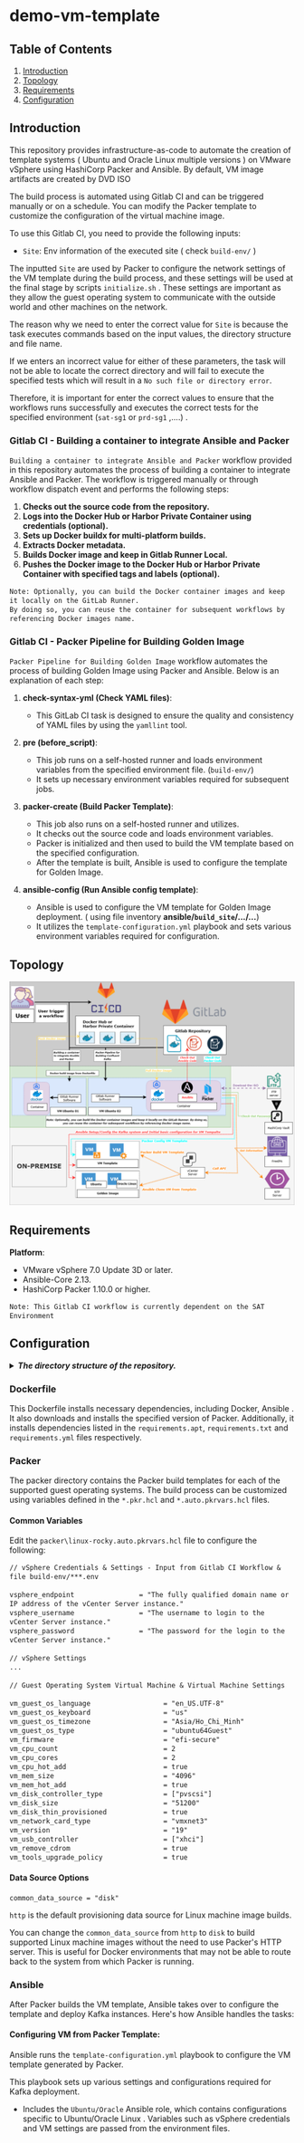 # demo-vm-template

## Table of Contents

1. [Introduction](#introduction)
2. [Topology](#topology)
3. [Requirements](#requirements)
4. [Configuration](#configuration)

## Introduction

This repository provides infrastructure-as-code to automate the creation of template systems ( Ubuntu and Oracle Linux multiple versions ) on VMware vSphere using HashiCorp Packer and Ansible. By default, VM image artifacts are created by DVD ISO

The build process is automated using Gitlab CI and can be triggered manually or on a schedule. You can modify the Packer template to customize the configuration of the virtual machine image.

To use this Gitlab CI, you need to provide the following inputs:

-    `Site`: Env information of the executed site ( check `build-env/` )

The inputted `Site` are used by Packer to configure the network settings of the VM template during the build process, and these settings will be used at the final stage by scripts `initialize.sh` . These settings are important as they allow the guest operating system to communicate with the outside world and other machines on the network.

The reason why we need to enter the correct value for `Site` is because the task executes commands based on the input values, the directory structure and file name. 

If we enters an incorrect value for either of these parameters, the task will not be able to locate the correct directory and will fail to execute the specified tests which will result in a `No such file or directory error`. 

Therefore, it is important for enter the correct values to ensure that the workflows runs successfully and executes the correct tests for the specified environment (`sat-sg1` or `prd-sg1` ,....) .

### Gitlab CI - Building a container to integrate Ansible and Packer

`Building a container to integrate Ansible and Packer` workflow  provided in this repository automates the process of building a container to integrate Ansible and Packer. The workflow is triggered manually or through workflow dispatch event and performs the following steps:

1. **Checks out the source code from the repository.**
2. **Logs into the Docker Hub or Harbor Private Container using credentials (optional).**
3. **Sets up Docker buildx for multi-platform builds.**
4. **Extracts Docker metadata.**
5. **Builds Docker image and keep in Gitlab Runner Local.**
6. **Pushes the Docker image to the Docker Hub or Harbor Private Container with specified tags and labels (optional).**

```note
Note: Optionally, you can build the Docker container images and keep it locally on the GitLab Runner. 
By doing so, you can reuse the container for subsequent workflows by referencing Docker images name.
```

### Gitlab CI  - Packer Pipeline for Building Golden Image

`Packer Pipeline for Building Golden Image` workflow automates the process of building Golden Image using Packer and Ansible. Below is an explanation of each step:

1. **check-syntax-yml (Check YAML files)**:
   - This GitLab CI task is designed to ensure the quality and consistency of YAML files by using the `yamllint` tool. 

2. **pre (before_script)**:
   - This job runs on a self-hosted runner and loads environment variables from the specified environment file. (`build-env/`)
   - It sets up necessary environment variables required for subsequent jobs.

3. **packer-create (Build Packer Template)**:
   - This job also runs on a self-hosted runner and utilizes.
   - It checks out the source code and loads environment variables.
   - Packer is initialized and then used to build the VM template based on the specified configuration.
   - After the template is built, Ansible is used to configure the template for Golden Image.

4. **ansible-config (Run Ansible config template)**:
   - Ansible is used to configure the VM template for Golden Image deployment. ( using file inventory **ansible/`build_site`/.../...**)
   - It utilizes the `template-configuration.yml` playbook and sets various environment variables required for configuration.

## Topology

![Topology](picture/gitlab.png)


## Requirements

**Platform**:

- VMware vSphere 7.0 Update 3D or later.
- Ansible-Core 2.13.
- HashiCorp Packer 1.10.0 or higher.

```note
Note: This Gitlab CI workflow is currently dependent on the SAT Environment
```

## Configuration

<details>
   <summary><i><b>The directory structure of the repository.</b></i></summary> 

   ```console
    ├── ansible
    │   ├── ansible.cfg
    │   ├── clear-template.yml
    │   ├── inventories
    │   │   ├── prd-sg1
    │   │   │   ├── group_vars
    │   │   │   │   └── all.yml
    │   │   │   └── hosts
    │   │   └── sat-sg1
    │   │       ├── group_vars
    │   │       │   └── all.yml
    │   │       └── hosts
    │   ├── roles
    │   │   ├── oracle
    │   │   │   ├── defaults
    │   │   │   │   └── main.yml
    │   │   │   ├── files
    │   │   │   │   └── force-sync.sh
    │   │   │   ├── tasks
    │   │   │   │   ├── main.yml
    │   │   │   │   └── oracle.yml
    │   │   │   └── templates
    │   │   │       └── add-packages.sh.j2
    │   │   └── ubuntu
    │   │       ├── defaults
    │   │       │   └── main.yml
    │   │       ├── files
    │   │       │   └── force-sync.sh
    │   │       ├── tasks
    │   │       │   ├── main.yml
    │   │       │   └── ubuntu.yml
    │   │       └── templates
    │   │           └── add-packages.sh.j2
    │   └── template-configuration.yml
    ├── build-env
    │   ├── prd-sg1.env
    │   ├── sat-sg1.env
    │   └── spec_rsa
    ├── Dockerfile
    ├── LICENSE
    ├── manifests
    ├── packer
    │   ├── linux
    │   │   ├── general.pkrvars.hcl
    │   │   ├── oracle
    │   │   │   ├── data
    │   │   │   │   └── ks.pkrtpl.hcl
    │   │   │   ├── linux-oracle.auto.pkrvars.hcl
    │   │   │   ├── linux-oracle.pkr.hcl
    │   │   │   └── variables.pkr.hcl
    │   │   └── ubuntu
    │   │       ├── data
    │   │       │   ├── meta-data
    │   │       │   ├── storage.pkrtpl.hcl
    │   │       │   └── user-data.pkrtpl.hcl
    │   │       ├── linux-ubuntu.auto.pkrvars.hcl
    │   │       ├── linux-ubuntu.pkr.hcl
    │   │       └── variables.pkr.hcl
    │   └── packer-data.json
    ├── README.md
    ├── requirements
    │   ├── requirements.apt
    │   ├── requirements.txt
    │   └── requirements.yml
   ```
</details>

### Dockerfile

This Dockerfile installs necessary dependencies, including Docker, Ansible . It also downloads and installs the specified version of Packer. Additionally, it installs dependencies listed in the `requirements.apt`, `requirements.txt` and `requirements.yml` files respectively.

### Packer

The packer directory contains the Packer build templates for each of the supported guest operating systems. The build process can be customized using variables defined in the `*.pkr.hcl` and `*.auto.pkrvars.hcl` files.

#### Common Variables

Edit the `packer\linux-rocky.auto.pkrvars.hcl` file to configure the following:

```hcl
// vSphere Credentials & Settings - Input from Gitlab CI Workflow & file build-env/***.env

vsphere_endpoint                = "The fully qualified domain name or IP address of the vCenter Server instance."
vsphere_username                = "The username to login to the vCenter Server instance."
vsphere_password                = "The password for the login to the vCenter Server instance."

// vSphere Settings
...

// Guest Operating System Virtual Machine & Virtual Machine Settings

vm_guest_os_language                  = "en_US.UTF-8"
vm_guest_os_keyboard                  = "us"
vm_guest_os_timezone                  = "Asia/Ho_Chi_Minh"
vm_guest_os_type                      = "ubuntu64Guest"
vm_firmware                           = "efi-secure"
vm_cpu_count                          = 2
vm_cpu_cores                          = 2
vm_cpu_hot_add                        = true
vm_mem_size                           = "4096"
vm_mem_hot_add                        = true
vm_disk_controller_type               = ["pvscsi"]
vm_disk_size                          = "51200"
vm_disk_thin_provisioned              = true
vm_network_card_type                  = "vmxnet3"
vm_version                            = "19"
vm_usb_controller                     = ["xhci"]
vm_remove_cdrom                       = true
vm_tools_upgrade_policy               = true
```

#### Data Source Options

```hcl
common_data_source = "disk"
```

`http` is the default provisioning data source for Linux machine image builds.

You can change the `common_data_source` from `http` to `disk` to build supported Linux machine images without the need to use Packer's HTTP server. This is useful for Docker environments that may not be able to route back to the system from which Packer is running.

### Ansible

After Packer builds the VM template, Ansible takes over to configure the template and deploy Kafka instances. Here's how Ansible handles the tasks:

#### Configuring VM from Packer Template:

Ansible runs the `template-configuration.yml` playbook to configure the VM template generated by Packer.

This playbook sets up various settings and configurations required for Kafka deployment.

- Includes the `Ubuntu/Oracle` Ansible role, which contains configurations specific to Ubuntu/Oracle Linux . Variables such as vSphere credentials and VM settings are passed from the environment files.
